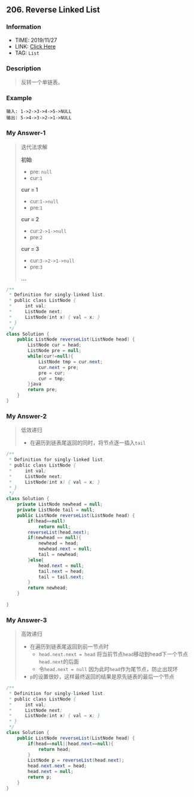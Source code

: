 ## 206. Reverse Linked List

### Information

* TIME: 2019/11/27
* LINK: [Click Here]( https://leetcode-cn.com/problems/reverse-linked-list/ )
* TAG: `List`

### Description

>  反转一个单链表。 

### Example

```text
输入: 1->2->3->4->5->NULL
输出: 5->4->3->2->1->NULL
```

### My Answer-1

> 迭代法求解
>
> **初始**
>
> * pre: `null`
> * cur:`1`
>
> **cur = 1**
>
> * cur:`1->null`
> * pre:`1`
>
> **cur = 2**
>
> * cur:`2->1->null`
> * pre:`2`
>
> **cur = 3**
>
> * cur:`3->2->1->null`
> * pre:`3`
>
> **...**

```java
/**
 * Definition for singly-linked list.
 * public class ListNode {
 *     int val;
 *     ListNode next;
 *     ListNode(int x) { val = x; }
 * }
 */
class Solution {
    public ListNode reverseList(ListNode head) {
        ListNode cur = head;
        ListNode pre = null;
        while(cur!=null){
            ListNode tmp = cur.next;
            cur.next = pre;
            pre = cur;
            cur = tmp;
        }java
        return pre;
    }
}
```

### My Answer-2

> 低效递归
>
> * 在遍历到链表尾返回的同时，将节点逐一插入`tail`

```java
/**
 * Definition for singly-linked list.
 * public class ListNode {
 *     int val;
 *     ListNode next;
 *     ListNode(int x) { val = x; }
 * }
 */
class Solution {
    private ListNode newhead = null;
    private ListNode tail = null;
    public ListNode reverseList(ListNode head) {
        if(head==null)
            return null;
        reverseList(head.next);
        if(newhead == null){
            newhead = head;
            newhead.next = null;
            tail = newhead;
        }else{
            head.next = null;
            tail.next = head;
            tail = tail.next;
        }
        return newhead;
    }
    
}
```

### My Answer-3

> 高效递归
>
> * 在遍历到链表尾返回到前一节点时
>   * `head.next.next = head` 将当前节点`head`移动到head下一个节点`head.next`的后面
>   * 令`head.next = null` 因为此时`head`作为尾节点，防止出现环
> * `p`的设置很妙，这样最终返回的结果是原先链表的最后一个节点

```java
/**
 * Definition for singly-linked list.
 * public class ListNode {
 *     int val;
 *     ListNode next;
 *     ListNode(int x) { val = x; }
 * }
 */
class Solution {
    public ListNode reverseList(ListNode head) {
        if(head==null||head.next==null){
            return head;
        }
        ListNode p = reverseList(head.next);
        head.next.next = head;
        head.next = null;
        return p;
    }
}
```

